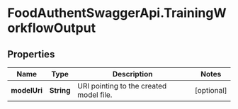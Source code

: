 # FoodAuthentSwaggerApi.TrainingWorkflowOutput

## Properties
Name | Type | Description | Notes
------------ | ------------- | ------------- | -------------
**modelUri** | **String** | URI pointing to the created model file. | [optional] 


